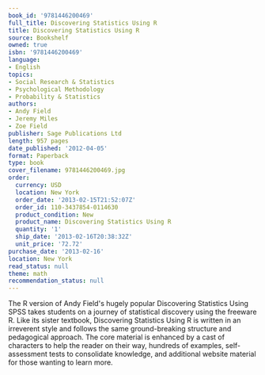 ```yaml
---
book_id: '9781446200469'
full_title: Discovering Statistics Using R
title: Discovering Statistics Using R
source: Bookshelf
owned: true
isbn: '9781446200469'
language:
- English
topics:
- Social Research & Statistics
- Psychological Methodology
- Probability & Statistics
authors:
- Andy Field
- Jeremy Miles
- Zoe Field
publisher: Sage Publications Ltd
length: 957 pages
date_published: '2012-04-05'
format: Paperback
type: book
cover_filename: 9781446200469.jpg
order:
  currency: USD
  location: New York
  order_date: '2013-02-15T21:52:07Z'
  order_id: 110-3437854-0114630
  product_condition: New
  product_name: Discovering Statistics Using R
  quantity: '1'
  ship_date: '2013-02-16T20:38:32Z'
  unit_price: '72.72'
purchase_date: '2013-02-16'
location: New York
read_status: null
theme: math
recommendation_status: null
---
```

The R version of Andy Field's hugely popular Discovering Statistics Using SPSS takes students on a journey of statistical discovery using the freeware R. Like its sister textbook, Discovering Statistics Using R is written in an irreverent style and follows the same ground-breaking structure and pedagogical approach. The core material is enhanced by a cast of characters to help the reader on their way, hundreds of examples, self-assessment tests to consolidate knowledge, and additional website material for those wanting to learn more.
